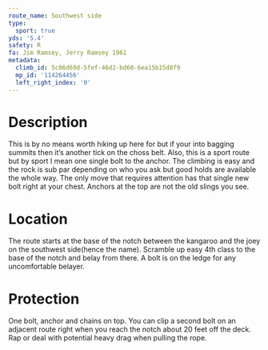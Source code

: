 ```yaml
---
route_name: Southwest side
type:
  sport: true
yds: '5.4'
safety: R
fa: Jim Ramsey, Jerry Ramsey 1961
metadata:
  climb_id: 5c06d69d-5fef-46d2-bd60-6ea15b15d8f9
  mp_id: '114264456'
  left_right_index: '0'
---
```

# Description
This is by no means worth hiking up here for but if your into bagging summits then it’s another tick on the choss belt. Also, this is a sport route but by sport I mean one single bolt to the anchor. The climbing is easy and the rock is sub par depending on who you ask but good holds are available the whole way. The only move that requires attention has that single new bolt right at your chest. Anchors at the top are not the old slings you see.

# Location
The route starts at the base of the notch between the kangaroo and the joey on the southwest side(hence the name). Scramble up easy 4th class to the base of the notch and belay from there. A bolt is on the ledge for any uncomfortable belayer.

# Protection
One bolt, anchor and chains on top. You can clip a second bolt on an adjacent route right when you reach the notch about 20 feet off the deck. Rap or deal with potential heavy drag when pulling the rope.
